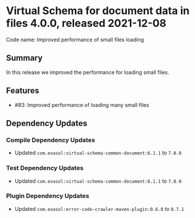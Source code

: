 # Virtual Schema for document data in files 4.0.0, released 2021-12-08

Code name: Improved performance of small files loading

## Summary

In this release we improved the performance for loading small files.

## Features

* #83: Improved performance of loading many small files

## Dependency Updates

### Compile Dependency Updates

* Updated `com.exasol:virtual-schema-common-document:6.1.1` to `7.0.0`

### Test Dependency Updates

* Updated `com.exasol:virtual-schema-common-document:6.1.1` to `7.0.0`

### Plugin Dependency Updates

* Updated `com.exasol:error-code-crawler-maven-plugin:0.6.0` to `0.7.1`
